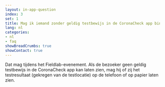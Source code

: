 ```yaml
---
layout: in-app-question
index: 3
set: 1
title: Mag ik iemand zonder geldig testbewijs in de CoronaCheck app binnen laten?
lang: nl
categories:
- nl
- faq
showBreadCrumbs: true
showContact: true
---
```

Dat mag tijdens het Fieldlab-evenement. Als de bezoeker geen geldig testbewijs in de CoronaCheck app kan laten zien, mag hij of zij het testresultaat (gekregen van de testlocatie) op de telefoon of op papier laten zien.
